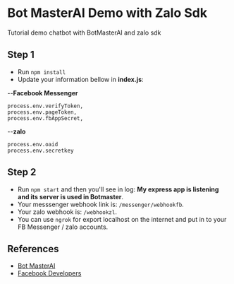 # Bot MasterAI Demo with Zalo Sdk
Tutorial demo chatbot with BotMasterAI and zalo sdk

## Step 1
- Run `npm install`
- Update your information bellow in **index.js**:

--**Facebook Messenger**
```
process.env.verifyToken,
process.env.pageToken,
process.env.fbAppSecret,
```
--**zalo**
```
process.env.oaid
process.env.secretkey
```
## Step 2
- Run `npm start` and then you'll see in log: **My express app is listening and its server is used in Botmaster**.
- Your messsenger webhook link is: `/messenger/webhookfb`. 
- Your zalo webhook is: `/webhookzl`.
- You can use `ngrok` for export localhost on the internet and put in to your FB Messenger / zalo accounts.

## References
- [Bot MasterAI](http://botmasterai.com/documentation/latest/)
- [Facebook Developers](http://developers.facebook.com)
